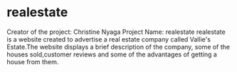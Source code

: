 # realestate
Creator of the project: Christine Nyaga
Project Name: realestate
realestate is a website created to advertise a real estate company called Vallie's Estate.The website displays a brief
description of the company, some of the houses sold,customer reviews and some of the advantages of getting a house from them.
